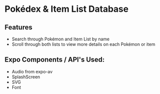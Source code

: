 # Pokédex & Item List Database

## Features

-   Search through Pokémon and Item List by name
-   Scroll through both lists to view more details on each Pokémon or item

## Expo Components / API's Used:

-   Audio from expo-av
-   SplashScreen
-   SVG
-   Font
